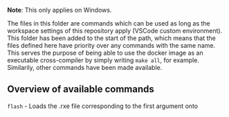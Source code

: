 **Note**: This only applies on Windows.

The files in this folder are commands which can be used as long as the workspace settings of this repository apply (VSCode custom environment).
This folder has been added to the start of the path, which means that the files defined here have priority over any commands with the same name.
This serves the purpose of being able to use the docker image as an executable cross-compiler by simply writing `make all`, for example.
Similarily, other commands have been made available.

## Overview of available commands
`flash` - Loads the .rxe file corresponding to the first argument onto 
